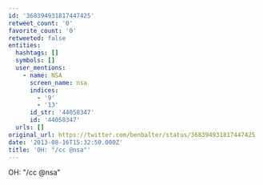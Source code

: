 ```yaml
---
id: '368394931817447425'
retweet_count: '0'
favorite_count: '0'
retweeted: false
entities:
  hashtags: []
  symbols: []
  user_mentions:
    - name: NSA
      screen_name: nsa
      indices:
        - '9'
        - '13'
      id_str: '44058347'
      id: '44058347'
  urls: []
original_url: https://twitter.com/benbalter/status/368394931817447425
date: '2013-08-16T15:32:50.000Z'
title: 'OH: "/cc @nsa"'
---
```


OH: "/cc @nsa"